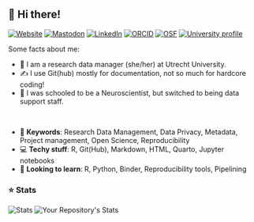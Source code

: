 ## 👋 Hi there! 
[![Website](https://img.shields.io/badge/Website-399180?style=flat-square&logo=icloud&logoColor=white)](https://www.dorienhuijser.com/)
[![Mastodon](https://img.shields.io/badge/Mastodon-6364FF?logo=mastodon&logoColor=fff)](https://akademienl.social/@dorienhuijser)
[![LinkedIn](https://img.shields.io/badge/Linkedin-informational?style=flat-square&logo=linkedin&logoColor=white)](https://linkedin.com/in/DorienHuijser) 
[![ORCID](https://img.shields.io/badge/ORCID-darkgreen?style=flat-square&logo=orcid)](https://orcid.org/0000-0003-3282-8083)
[![OSF](https://img.shields.io/badge/Open_Science_Framework-29bcf3?style=flat-square&logo=open-access)](https://osf.io/n6ba2/)
[![University profile](https://img.shields.io/badge/University_profile-FFCD00?style=flat-square&logo=gmail&logoColor=white)](https://www.uu.nl/staff/DCHuijser)

Some facts about me:
- 💼 I am  a research data manager (she/her) at Utrecht University.  
- ✍️ I use Git(hub) mostly for documentation, not so much for hardcore coding!
- 🧠 I was schooled to be a Neuroscientist, but switched to being data support staff.
<br>

* 🔭 **Keywords**: Research Data Management, Data Privacy, Metadata, Project management, Open Science, Reproducibility
* 💻 **Techy stuff**: R, Git(Hub), Markdown, HTML, Quarto, Jupyter notebooks
* 🌱 **Looking to learn**: R, Python, Binder, Reproducibility tools, Pipelining

### ⭐ Stats  
![Stats](https://github-readme-stats.vercel.app/api?username=DorienHuijser&show_icons=true)
![Your Repository's Stats](https://github-readme-stats.vercel.app/api/top-langs/?username=DorienHuijser&theme=white)
